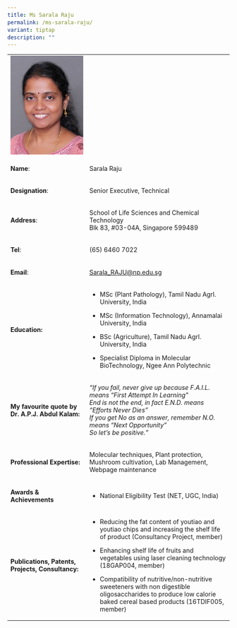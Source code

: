 ```yaml
---
title: Ms Sarala Raju
permalink: /ms-sarala-raju/
variant: tiptap
description: ""
---
```

<table style="minWidth: 50px">
<colgroup>
<col>
<col>
</colgroup>
<tbody>
<tr>
<td rowspan="1" colspan="1">
<div class="isomer-image-wrapper">
<img style="width: 100%" height="auto" width="100%" alt="Sarala Raju" src="/images/LSCT/Sarala_Raju.jpg">
</div>
</td>
<td rowspan="1" colspan="1">
<p></p>
</td>
</tr>
<tr>
<td rowspan="1" colspan="1">
<p><strong>Name</strong>:&nbsp;&nbsp;&nbsp;&nbsp;&nbsp;&nbsp;&nbsp;&nbsp;&nbsp;&nbsp;&nbsp;&nbsp;&nbsp;&nbsp;&nbsp;&nbsp;&nbsp;&nbsp;&nbsp;&nbsp;&nbsp;&nbsp;&nbsp;&nbsp;&nbsp;</p>
</td>
<td rowspan="1" colspan="1">
<p>Sarala Raju</p>
</td>
</tr>
<tr>
<td rowspan="1" colspan="1">
<p>​<strong>Designation</strong>:</p>
</td>
<td rowspan="1" colspan="1">
<p>Senior Executive, Technical​​</p>
</td>
</tr>
<tr>
<td rowspan="1" colspan="1">
<p><strong>Address</strong>: ​</p>
</td>
<td rowspan="1" colspan="1">
<p>School of Life Sciences and Chemical Technology
<br>Blk 83, #03-04A, Singapore 599489​</p>
</td>
</tr>
<tr>
<td rowspan="1" colspan="1">
<p><strong>Tel</strong>: &nbsp;&nbsp;&nbsp; ​</p>
</td>
<td rowspan="1" colspan="1">
<p>(65) 6460 7022</p>
</td>
</tr>
<tr>
<td rowspan="1" colspan="1">
<p><strong>Email</strong>: ​</p>
</td>
<td rowspan="1" colspan="1">
<p><a href="mailto:Sarala_RAJU@np.edu.sg" rel="noopener noreferrer nofollow" target="_blank">Sarala_RAJU@np.edu.sg</a>
</p>
</td>
</tr>
<tr>
<td rowspan="1" colspan="1">
<p><strong>Education:</strong>
</p>
</td>
<td rowspan="1" colspan="1">
<ul data-tight="true" class="tight">
<li>
<p>MSc (Plant Pathology), Tamil Nadu Agrl. University, India</p>
</li>
<li>
<p>MSc (Information Technology), Annamalai University, India​</p>
</li>
<li>
<p>BSc (Agriculture), Tamil Nadu Agrl. University, India</p>
</li>
<li>
<p>Specialist Diploma in Molecular BioTechnology, Ngee Ann Polytechnic​</p>
</li>
</ul>
</td>
</tr>
<tr>
<td rowspan="1" colspan="1">
<p><strong>My favourite quote by Dr. A.P.J. Abdul Kalam:</strong>
</p>
</td>
<td rowspan="1" colspan="1">
<p><em>“If you fail, never give up because F.A.I.L. means “First Attempt In Learning"</em> 
<br><em>End is not the end, in fact E.N.D. means “Efforts Never Dies”</em> 
<br><em>If you get No as an answer, remember N.O. means “Next Opportunity”</em> 
<br><em>So let’s be positive.”</em>&nbsp;&nbsp;</p>
</td>
</tr>
<tr>
<td rowspan="1" colspan="1">
<p><strong>Professional Expertise:</strong>
</p>
</td>
<td rowspan="1" colspan="1">
<p>Molecular techniques, Plant protection, Mushroom cultivation, Lab Management,
Webpage maintenance</p>
</td>
</tr>
<tr>
<td rowspan="1" colspan="1">
<p><strong>Awards &amp; Achievements</strong>
</p>
</td>
<td rowspan="1" colspan="1">
<ul data-tight="true" class="tight">
<li>
<p>National Eligibility Test (NET, UGC, India)</p>
</li>
</ul>
</td>
</tr>
<tr>
<td rowspan="1" colspan="1">
<p><strong>Publications, Patents, Projects, Consultancy​:</strong>
</p>
</td>
<td rowspan="1" colspan="1">
<ul data-tight="true" class="tight">
<li>
<p>​Reducing the fat content of youtiao and youtiao chips and increasing
the shelf life of product​ (Consultancy Project, member)</p>
</li>
<li>
<p>Enhancing shelf life of fruits and vegetables using laser cleaning technology
(18GAP004, member)</p>
</li>
<li>
<p>Compatibility of nutritive/non-nutritive sweeteners with non digestible
oligosaccharides to produce low calorie baked cereal based products (16TDIF005,
member)</p>
</li>
</ul>
</td>
</tr>
</tbody>
</table>
<p></p>